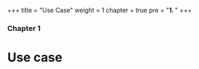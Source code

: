 +++
title = "Use Case"
weight = 1
chapter = true
pre = "<b>1. </b>"
+++

### Chapter 1

# Use case



